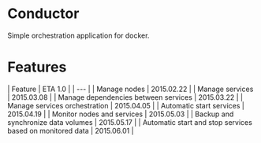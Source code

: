 # Conductor
Simple orchestration application for docker.

# Features
| Feature                                                   | ETA 1.0    |
| ---                                                       |
| Manage nodes                                              | 2015.02.22 |
| Manage services                                           | 2015.03.08 |
| Manage dependencies between services                      | 2015.03.22 |
| Manage services orchestration                             | 2015.04.05 |
| Automatic start services                                  | 2015.04.19 |
| Monitor nodes and services                                | 2015.05.03 |
| Backup and synchronize data volumes                       | 2015.05.17 |
| Automatic start and stop services based on monitored data | 2015.06.01 |

